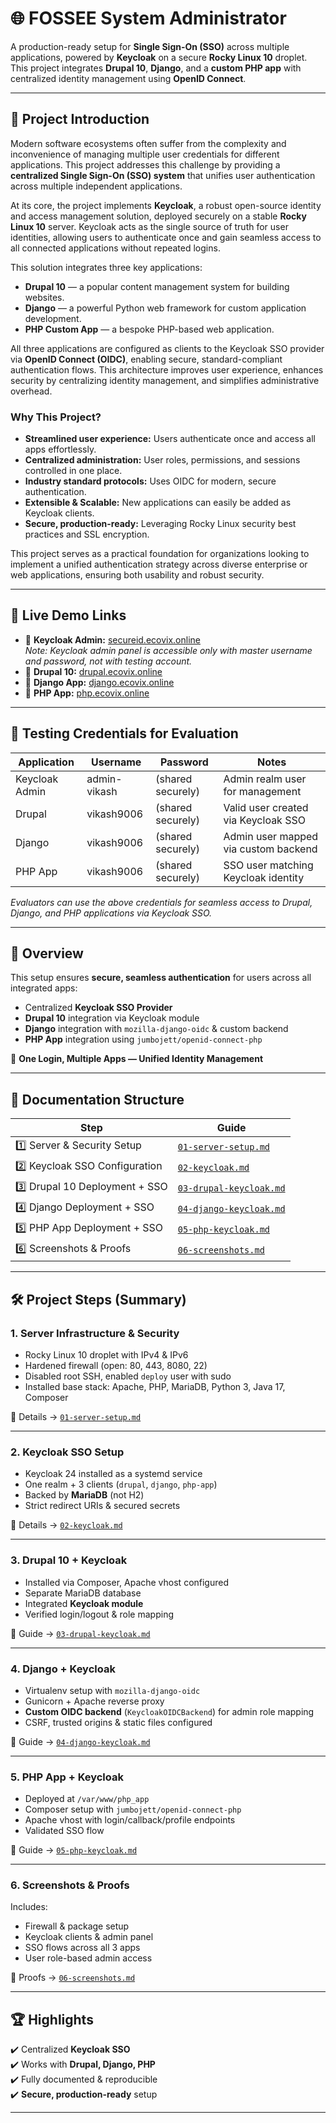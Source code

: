 # 🌐 FOSSEE System Administrator

A production-ready setup for **Single Sign-On (SSO)** across multiple applications, powered by **Keycloak** on a secure **Rocky Linux 10** droplet.  
This project integrates **Drupal 10**, **Django**, and a **custom PHP app** with centralized identity management using **OpenID Connect**.

***

## 🚀 Project Introduction

Modern software ecosystems often suffer from the complexity and inconvenience of managing multiple user credentials for different applications. This project addresses this challenge by providing a **centralized Single Sign-On (SSO) system** that unifies user authentication across multiple independent applications.

At its core, the project implements **Keycloak**, a robust open-source identity and access management solution, deployed securely on a stable **Rocky Linux 10** server. Keycloak acts as the single source of truth for user identities, allowing users to authenticate once and gain seamless access to all connected applications without repeated logins.

This solution integrates three key applications:

- **Drupal 10** — a popular content management system for building websites.  
- **Django** — a powerful Python web framework for custom application development.  
- **PHP Custom App** — a bespoke PHP-based web application.

All three applications are configured as clients to the Keycloak SSO provider via **OpenID Connect (OIDC)**, enabling secure, standard-compliant authentication flows. This architecture improves user experience, enhances security by centralizing identity management, and simplifies administrative overhead.

### Why This Project?

- **Streamlined user experience:** Users authenticate once and access all apps effortlessly.  
- **Centralized administration:** User roles, permissions, and sessions controlled in one place.  
- **Industry standard protocols:** Uses OIDC for modern, secure authentication.  
- **Extensible & Scalable:** New applications can easily be added as Keycloak clients.  
- **Secure, production-ready:** Leveraging Rocky Linux security best practices and SSL encryption.

This project serves as a practical foundation for organizations looking to implement a unified authentication strategy across diverse enterprise or web applications, ensuring both usability and robust security.

***

## 🚀 Live Demo Links

- 🔑 **Keycloak Admin:** [secureid.ecovix.online](https://secureid.ecovix.online)  
  _Note: Keycloak admin panel is accessible only with master username and password, not with testing account._
- 📰 **Drupal 10:** [drupal.ecovix.online](https://drupal.ecovix.online)  
- 🐍 **Django App:** [django.ecovix.online](https://django.ecovix.online)  
- 🐘 **PHP App:** [php.ecovix.online](https://php.ecovix.online)  

***

## 🎯 Testing Credentials for Evaluation

| Application     | Username       | Password            | Notes                                 |
|-----------------|----------------|---------------------|-------------------------------------|
| Keycloak Admin  | admin-vikash   | (shared securely)    | Admin realm user for management     |
| Drupal          | vikash9006     | (shared securely)    | Valid user created via Keycloak SSO |
| Django          | vikash9006     | (shared securely)    | Admin user mapped via custom backend|
| PHP App         | vikash9006     | (shared securely)    | SSO user matching Keycloak identity |

_Evaluators can use the above credentials for seamless access to Drupal, Django, and PHP applications via Keycloak SSO._

***

## 📖 Overview

This setup ensures **secure, seamless authentication** for users across all integrated apps:  

- Centralized **Keycloak SSO Provider**  
- **Drupal 10** integration via Keycloak module  
- **Django** integration with `mozilla-django-oidc` & custom backend  
- **PHP App** integration using `jumbojett/openid-connect-php`  

🔐 **One Login, Multiple Apps — Unified Identity Management**

***

## 📂 Documentation Structure

| Step | Guide |
|------|-------|
| 1️⃣ Server & Security Setup | [`01-server-setup.md`](Documentation/01-server-setup.md) |
| 2️⃣ Keycloak SSO Configuration | [`02-keycloak.md`](Documentation/02-keycloak.md) |
| 3️⃣ Drupal 10 Deployment + SSO | [`03-drupal-keycloak.md`](Documentation/03-drupal-keycloak.md) |
| 4️⃣ Django Deployment + SSO | [`04-django-keycloak.md`](Documentation/04-django-keycloak.md) |
| 5️⃣ PHP App Deployment + SSO | [`05-php-keycloak.md`](Documentation/05-php-keycloak.md) |
| 6️⃣ Screenshots & Proofs | [`06-screenshots.md`](Documentation/06-screenshots.md) |

***

## 🛠️ Project Steps (Summary)

### 1. **Server Infrastructure & Security**

- Rocky Linux 10 droplet with IPv4 & IPv6  
- Hardened firewall (open: 80, 443, 8080, 22)  
- Disabled root SSH, enabled `deploy` user with sudo  
- Installed base stack: Apache, PHP, MariaDB, Python 3, Java 17, Composer  

📄 Details → [`01-server-setup.md`](Documentation/01-server-setup.md)

***

### 2. **Keycloak SSO Setup**

- Keycloak 24 installed as a systemd service  
- One realm + 3 clients (`drupal`, `django`, `php-app`)  
- Backed by **MariaDB** (not H2)  
- Strict redirect URIs & secured secrets  

📄 Details → [`02-keycloak.md`](Documentation/02-keycloak.md)

***

### 3. **Drupal 10 + Keycloak**

- Installed via Composer, Apache vhost configured  
- Separate MariaDB database  
- Integrated **Keycloak module**  
- Verified login/logout & role mapping  

📄 Guide → [`03-drupal-keycloak.md`](Documentation/03-drupal-keycloak.md)

***

### 4. **Django + Keycloak**

- Virtualenv setup with `mozilla-django-oidc`  
- Gunicorn + Apache reverse proxy  
- **Custom OIDC backend** (`KeycloakOIDCBackend`) for admin role mapping  
- CSRF, trusted origins & static files configured  

📄 Guide → [`04-django-keycloak.md`](04-django-keycloak.md)

***

### 5. **PHP App + Keycloak**

- Deployed at `/var/www/php_app`  
- Composer setup with `jumbojett/openid-connect-php`  
- Apache vhost with login/callback/profile endpoints  
- Validated SSO flow  

📄 Guide → [`05-php-keycloak.md`](05-php-keycloak.md)

***

### 6. **Screenshots & Proofs**

Includes:

- Firewall & package setup  
- Keycloak clients & admin panel  
- SSO flows across all 3 apps  
- User role-based admin access  

📄 Proofs → [`06-screenshots.md`](06-screenshots.md)

***

## 🏆 Highlights

✔️ Centralized **Keycloak SSO**  
✔️ Works with **Drupal, Django, PHP**  
✔️ Fully documented & reproducible  
✔️ **Secure, production-ready** setup

***
